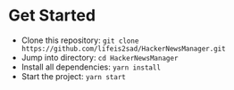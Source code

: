 # Get Started 
- Clone this repository: `git clone https://github.com/lifeis2sad/HackerNewsManager.git`
- Jump into directory: `cd HackerNewsManager`
- Install all dependencies: `yarn install`
- Start the project: `yarn start`
